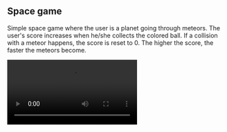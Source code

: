 
## Space game

Simple space game where the user is a planet going through meteors. The user's score increases when he/she collects the colored ball. If a collision with a meteor happens, the score is reset to 0. The higher the score, the faster the meteors become.

![](GifsAndSS/source.mp4)
